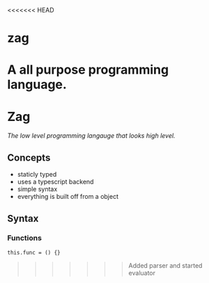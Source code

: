 <<<<<<< HEAD
# zag
A all purpose programming language.
=======
# Zag

_The low level programming langauge that looks high level._

## Concepts

-   staticly typed
-   uses a typescript backend
-   simple syntax
-   everything is built off from a object

## Syntax

### Functions

```
this.func = () {}
```
>>>>>>> Added parser and started evaluator
